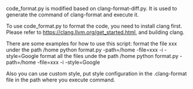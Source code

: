 code_format.py is modified based on clang-format-diff.py.
It is used to generate the command of clang-format and execute it.

To use code_format.py to format the code, you need to install clang first. 
Please refer to https://clang.llvm.org/get_started.html, and building clang.

There are some examples for how to use this script:
format the file xxx under the path /home
python format.py -path=/home -file=xxx -i -style=Google
format all the files unde the path /home
python format.py -path=/home -file=xxx -i -style=Google

Also you can use custom style, put style configuration in the .clang-format file in the path where you execute command.

